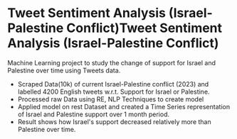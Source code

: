 # Tweet Sentiment Analysis (Israel-Palestine Conflict)Tweet Sentiment Analysis (Israel-Palestine Conflict)

Machine Learning project to study the change of support for Israel and Palestine over time using Tweets data.

- Scraped Data(10k) of current Israel-Palestine conflict (2023) and labelled 4200 English tweets w.r.t. Support for Israel or Palestine.
- Processed raw Data using RE, NLP Techniques to create model
- Applied model on rest Dataset and created a Time Series representation of Israel and Palestine support over 1 month period.
- Result shows how Israel's support decreased relatively more than Palestine over time.